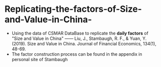 # Replicating-the-factors-of-Size-and-Value-in-China-

- Using the data of CSMAR DataBase to replicate the **daily factors** of "Size and Value in China" —— Liu, J., Stambaugh, R. F., & Yuan, Y. (2019). Size and Value in China. Journal of Financial Economics, 134(1), 48-69.
- The factor construction process can be found in the appendix in personal site of Stambaugh
